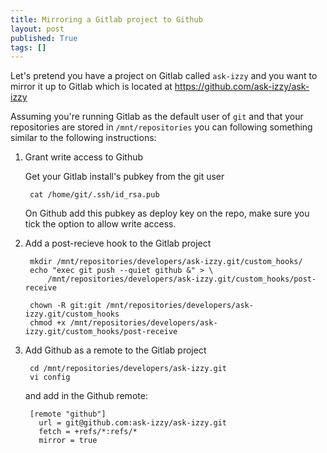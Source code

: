 ```yaml
---
title: Mirroring a Gitlab project to Github
layout: post
published: True
tags: []
---
```


Let's pretend you have a project on Gitlab called `ask-izzy` and you want to mirror it up to Gitlab which is located at https://github.com/ask-izzy/ask-izzy

Assuming you're running Gitlab as the default user of `git` and that your repositories are stored in `/mnt/repositories` you can following something similar to the following instructions:

1. Grant write access to Github

    Get your Gitlab install's pubkey from the git user

        cat /home/git/.ssh/id_rsa.pub

    On Github add this pubkey as deploy key on the repo, make sure you tick the option to allow write access.

2. Add a post-recieve hook to the Gitlab project

        mkdir /mnt/repositories/developers/ask-izzy.git/custom_hooks/
        echo "exec git push --quiet github &" > \
            /mnt/repositories/developers/ask-izzy.git/custom_hooks/post-receive
          
        chown -R git:git /mnt/repositories/developers/ask-izzy.git/custom_hooks
        chmod +x /mnt/repositories/developers/ask-izzy.git/custom_hooks/post-receive

3. Add Github as a remote to the Gitlab project

        cd /mnt/repositories/developers/ask-izzy.git
        vi config

    and add in the Github remote:

        [remote "github"]
          url = git@github.com:ask-izzy/ask-izzy.git
          fetch = +refs/*:refs/*
          mirror = true



